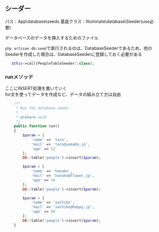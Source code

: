 ## シーダー
パス：App\database\seeds
基底クラス：Illuminate\database\Seeder(use必要)

データベースのデータを挿入するためのファイル

 `php artisan db:seed`で実行されるのは、DatabaseSeederであるため、他のSeederを作成した場合は、DatabaseSeederに登録しておく必要がある

 ```php
    $this->call(PeopleTableSeeder::class);
```

### runメソッド
ここにINSERT処理を書いていく  
for文を使ってデータを作成など、データの組み立て方は自由

``` php
    /**
     * Run the database seeds.
     *
     * @return void
     */
    public function run()
    {
        $param = [
            'name' => 'taro',
            'mail' => 'taro@yamada.jp',
            'age' => 12
        ];
        DB::table('people')->insert($param);

        $param = [
            'name' => 'hanako',
            'mail' => 'hanako@flower.jp',
            'age' => 34
        ];
        DB::table('people')->insert($param);

        $param = [
            'name' => 'sachiko',
            'mail' => 'sachiko@happy.jp',
            'age' => 56
        ];
        DB::table('people')->insert($param);
    }
```